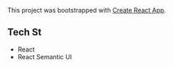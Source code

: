 This project was bootstrapped with [Create React App](https://github.com/facebook/create-react-app).

## Tech St

- React
- React Semantic UI



